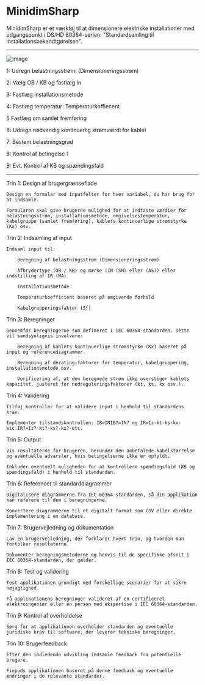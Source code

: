 # MinidimSharp
 MinidimSharp er et værktøj til at dimensionere elektriske installationer med udgangspunkt i DS/HD 60364-serien: "Standardsamling til installationsbekendtgørelsen".
 
 ---------------------------------------------------------------------------
 
![image](https://github.com/GhaithA-M/MinidimSharp/assets/122114790/cb2753aa-910d-4bf3-a107-2b72fbe8246d)

1:	Udregn belastningsstrøm: (Dimensioneringsstrøm)


2:	Vælg OB / KB og fastlæg In


3:	Fastlæg installationsmetode


4:	Fastlæg temperatur: Temperaturkoffiecent


5	Fastlæg om samlet fremføring


6:	Udregn nødvendig kontinuerlig strømværdi for kablet


7:	Bestem belastningsgrad


8:	Kontrol af betingelse 1


9:	Evt. Kontrol af KB og spændingsfald

 ---------------------------------------------------------------------------

Trin 1: Design af brugergrænseflade


    Design en formular med inputfelter for hver variabel, du har brug for at indsamle.

    Formularen skal give brugerne mulighed for at indtaste værdier for belastningsstrøm, installationsmetode, omgivelsestemperatur, kabelgruppe (samlet fremføring), kablets kontinuerlige strømstyrke (Kx) osv.


Trin 2: Indsamling af input


    Indsaml input til:

        Beregning af belastningsstrøm (Dimensioneringsstrøm)

        Afbrydertype (OB / KB) og mærke (IN (SM) eller (AS)) eller indstilling af IR (MA)

        Installationsmetode

        Temperaturkoefficient baseret på omgivende forhold

        Kabelgrupperingsfaktor (Sf)


Trin 3: Beregninger


    Gennemfør beregningerne som defineret i IEC 60364-standarden. Dette vil sandsynligvis involvere:

        Beregning af kablets kontinuerlige strømstyrke (Kx) baseret på input og referencediagrammer.

        Beregning af derating-faktorer for temperatur, kabelgruppering, installationsmetode osv.

        Verificering af, at den beregnede strøm ikke overstiger kablets kapacitet, justeret for nedreguleringsfaktorer (kt, ks, kx osv.).


Trin 4: Validering


    Tilføj kontroller for at validere input i henhold til standardens krav.

    Implementer tilstandskontrollen: IB=INIB?=IN? og IR=Iz-kt-ks-kx-etc.IR?=Iz?-kt?-ks?-kx?-etc.

Trin 5: Output


    Vis resultaterne for brugeren, herunder den anbefalede kabelstørrelse og eventuelle advarsler, hvis betingelserne ikke er opfyldt.

    Inkluder eventuelt muligheden for at kontrollere spændingsfald (KB og spændingsfald) i henhold til standarden.


Trin 6: Referencer til standarddiagrammer


    Digitalisere diagrammerne fra IEC 60364-standarden, så din applikation kan referere til dem i beregningerne.

    Konvertere diagrammerne til et digitalt format som CSV eller direkte implementering i en database.


Trin 7: Brugervejledning og dokumentation


    Lav en brugervejledning, der forklarer hvert trin, og hvordan man fortolker resultaterne.

    Dokumenter beregningsmetoderne og henvis til de specifikke afsnit i IEC 60364-standarden, der gælder.


Trin 8: Test og validering


    Test applikationen grundigt med forskellige scenarier for at sikre nøjagtighed.

    Få applikationens beregninger valideret af en certificeret elektroingeniør eller en person med ekspertise i IEC 60364-standarden.


Trin 9: Kontrol af overholdelse


    Sørg for at applikationen overholder standarden og eventuelle juridiske krav til software, der leverer tekniske beregninger.

Trin 10: Brugerfeedback


    Efter den indledende udvikling indsamle feedback fra potentielle brugere.

    Finpuds applikationen baseret på denne feedback og eventuelle ændringer i de relevante standarder.
